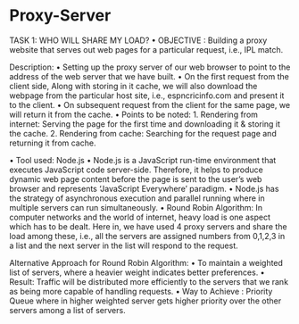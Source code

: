 # Proxy-Server
TASK 1: WHO WILL SHARE MY LOAD?
• OBJECTIVE : Building a proxy website that serves out web pages for a particular request, i.e., IPL match.

Description:
• Setting up the proxy server of our web browser to point to the address of the web server that we have built.
• On the first request from the client side, Along with storing in it cache, we will also  download the webpage from the particular host site, i.e., espncricinfo.com and present it to the client.
• On subsequent request from the client for the same page, we will return it from the cache.
• Points to be noted:
    1.  Rendering from internet: Serving the page for the first time and downloading it & storing it the cache.
    2.  Rendering from cache: Searching for the request page and returning it from cache.

• Tool used: Node.js
• Node.js is a JavaScript run-time environment that executes JavaScript code server-side. Therefore, it helps to produce dynamic web page content before the page is sent to the user’s web browser and represents ‘JavaScript Everywhere’ paradigm.
• Node.js has the strategy of asynchronous execution and parallel running where in multiple servers can run simultaneously.
• Round Robin Algorithm: In computer networks and the world of internet, heavy load is one aspect which has to be dealt. Here in, we have used 4 proxy servers and share the load among these, i.e., all the servers are assigned numbers from 0,1,2,3 in a list and the next server in the list will respond to the request.

Alternative Approach for Round Robin Algorithm:
• To maintain a weighted list of servers, where a heavier weight indicates better preferences.
• Result: Traffic will be distributed more efficiently to the servers that we rank as being more capable of handling requests.
• Way to Achieve : Priority Queue where in higher weighted server gets higher priority over the other servers among a list of servers.

